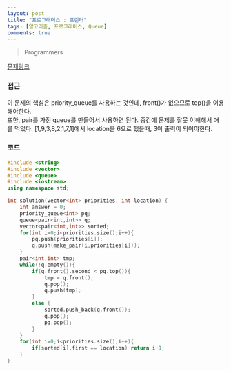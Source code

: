 ```yaml
---
layout: post
title: "프로그래머스 : 프린터"
tags: [알고리즘, 프로그래머스, Queue]
comments: true
---
```


> Programmers  

[문제링크](https://school.programmers.co.kr/learn/courses/30/lessons/42587#)  

### 접근  
이 문제의 핵심은 priority_queue를 사용하는 것인데, front()가 없으므로 top()을 이용해야한다.  
또한, pair를 가진 queue를 만들어서 사용하면 된다. 
중간에 문제를 잘못 이해해서 애를 먹었다. [1,9,3,8,2,1,7,1]에서 location을 6으로 했을때, 3이 출력이 되어야한다.   

### 코드 
~~~c++
#include <string>
#include <vector>
#include <queue>
#include <iostream>
using namespace std;

int solution(vector<int> priorities, int location) {
    int answer = 0;
    priority_queue<int> pq;
    queue<pair<int,int>> q;
    vector<pair<int,int>> sorted;
    for(int i=0;i<priorities.size();i++){
        pq.push(priorities[i]);
        q.push(make_pair(i,priorities[i]));
    }
    pair<int,int> tmp;
    while(!q.empty()){
        if(q.front().second < pq.top()){
            tmp = q.front();
            q.pop();
            q.push(tmp);
        }
        else {
            sorted.push_back(q.front());
            q.pop();
            pq.pop();
        }
    }
    for(int i=0;i<priorities.size();i++){
        if(sorted[i].first == location) return i+1;
    }
}
~~~
